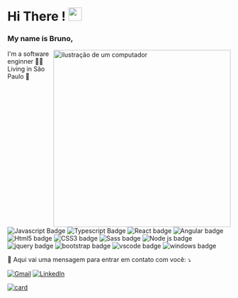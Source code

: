 # Hi There ! <img src="https://raw.githubusercontent.com/kaueMarques/kaueMarques/master/hi.gif" height="30px">

### My name is Bruno,
<img src="https://raw.githubusercontent.com/MicaelliMedeiros/micaellimedeiros/master/image/computer-illustration.png" alt="ilustração de um computador" min-width="400px" max-width="400px" width="400px" align="right">

<p align="left"> 
  I'm a software enginner 👩‍💻<br>
  Living in São Paulo 🌃
</p>

![Javascript Badge](https://img.shields.io/badge/JavaScript-F7DF1E?style=for-the-badge&logo=javascript&logoColor=black)
![Typescript Badge](https://img.shields.io/badge/TypeScript-007ACC?style=for-the-badge&logo=typescript&logoColor=white)
![React badge](https://img.shields.io/badge/React-20232A?style=for-the-badge&logo=react&logoColor=61DAFB)
![Angular badge](https://img.shields.io/badge/Angular-DD0031?style=for-the-badge&logo=angular&logoColor=white)
![Html5 badge](https://img.shields.io/badge/HTML5-E34F26?style=for-the-badge&logo=html5&logoColor=white)
![CSS3 badge](https://img.shields.io/badge/CSS3-1572B6?style=for-the-badge&logo=css3&logoColor=white)
![Sass badge](https://img.shields.io/badge/Sass-CC6699?style=for-the-badge&logo=sass&logoColor=white)
![Node js badge](https://img.shields.io/badge/Node.js-43853D?style=for-the-badge&logo=node.js&logoColor=white)
![jquery badge](https://img.shields.io/badge/jQuery-0769AD?style=for-the-badge&logo=jquery&logoColor=white)
![bootstrap badge](https://img.shields.io/badge/Bootstrap-563D7C?style=for-the-badge&logo=bootstrap&logoColor=white)
![vscode badge](https://img.shields.io/badge/-Visual%20Studio%20Code-333333?style=flat&logo=visual-studio-code&logoColor=007ACC)
![windows badge](https://img.shields.io/badge/Windows-017AD7?style=for-the-badge&logo=windows&logoColor=white)

<p align="left">
  💌 Aqui vai uma mensagem para entrar em contato com você: ⤵️
</p>

<p align="left">
  <a href="#" title="Gmail">
  <img src="https://img.shields.io/badge/-Gmail-FF0000?style=flat-square&labelColor=FF0000&logo=gmail&logoColor=white&link=brunoa0504@gmail.com" alt="Gmail"/></a>
  <a href="#" title="LinkedIn">
  <img src="https://img.shields.io/badge/-Linkedin-0e76a8?style=flat-square&logo=Linkedin&logoColor=white&link=https://www.linkedin.com/in/brunoamaralt/" alt="LinkedIn"/></a>
</p>


[![card](https://github-readme-stats.vercel.app/api?username=bruno167&theme=radical&show_icons=true)](https://github.com/bruno167/github-readme-stats)
